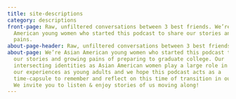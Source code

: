 ```yaml
---
title: site-descriptions
category: descriptions
front-page: Raw, unfiltered conversations between 3 best friends. We’re Asian
  American young women who started this podcast to share our stories and growing
  pains.
about-page-header: Raw, unfiltered conversations between 3 best friends
about-page: We’re Asian American young women who started this podcast to share
  our stories and growing pains of preparing to graduate college. Our
  intersecting identities as Asian American women play a large role in shaping
  our experiences as young adults and we hope this podcast acts as a
  time-capsule to remember and reflect on this time of transition in our lives.
  We invite you to listen & enjoy stories of us moving along!
---
```

